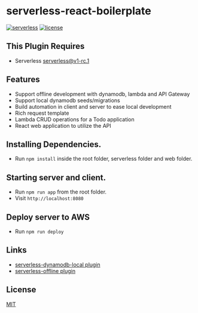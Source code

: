 serverless-react-boilerplate
============================

[![serverless](http://public.serverless.com/badges/v3.svg)](http://www.serverless.com)
[![license](https://img.shields.io/npm/l/serverless-dynamodb-local.svg)](https://www.npmjs.com/package/serverless-dynamodb-local)

## This Plugin Requires
* Serverless serverless@v1-rc.1

## Features
* Support offline development with dynamodb, lambda and API Gateway
* Support local dynamodb seeds/migrations
* Build automation in client and server to ease local development
* Rich request template
* Lambda CRUD operations for a Todo application
* React web application to utilize the API

## Installing Dependencies.

* Run `npm install` inside the root folder, serverless folder and web folder.

## Starting server and client.

* Run `npm run app` from the root folder.
* Visit `http://localhost:8080`

## Deploy server to AWS

* Run `npm run deploy`


## Links
* [serverless-dynamodb-local plugin](http://docs.aws.amazon.com/amazondynamodb/latest/developerguide/DynamoDBLocal.html)
* [serverless-offline plugin](http://docs.aws.amazon.com/amazondynamodb/latest/developerguide/DynamoDBLocal.html)


## License
  [MIT](LICENSE)
